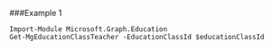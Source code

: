 ###Example 1
```
Import-Module Microsoft.Graph.Education
Get-MgEducationClassTeacher -EducationClassId $educationClassId
```
